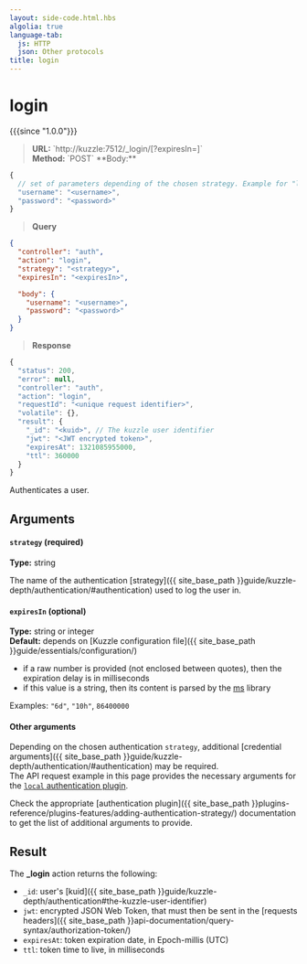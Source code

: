 ```yaml
---
layout: side-code.html.hbs
algolia: true
language-tab:
  js: HTTP
  json: Other protocols
title: login
---
```


# login

{{{since "1.0.0"}}}

<blockquote class="js">
<p>
<b>URL:</b> `http://kuzzle:7512/_login/<strategy>[?expiresIn=<expiresIn>]`  
</br><b>Method:</b> `POST`  
**Body:**
</p>
</blockquote>

```js
{
  // set of parameters depending of the chosen strategy. Example for "local" strategy:
  "username": "<username>",
  "password": "<password>"
}
```

<blockquote class="json">
<p>
<b>Query</b>
</p>
</blockquote>

```json
{
  "controller": "auth",
  "action": "login",
  "strategy": "<strategy>",
  "expiresIn": "<expiresIn>",

  "body": {
    "username": "<username>",
    "password": "<password>"
  }
}
```

>**Response**

```javascript
{
  "status": 200,
  "error": null,
  "controller": "auth",
  "action": "login",
  "requestId": "<unique request identifier>",
  "volatile": {},
  "result": {
    "_id": "<kuid>", // The kuzzle user identifier
    "jwt": "<JWT encrypted token>",
    "expiresAt": 1321085955000,
    "ttl": 360000
  }
}
```

Authenticates a user.


## Arguments

#### `strategy` (required)

**Type:** string

The name of the authentication [strategy]({{ site_base_path }}guide/kuzzle-depth/authentication/#authentication) used to log the user in.

#### `expiresIn` (optional)

**Type:** string or integer  
**Default:** depends on [Kuzzle configuration file]({{ site_base_path }}guide/essentials/configuration/)

* if a raw number is provided (not enclosed between quotes), then the expiration delay is in milliseconds
* if this value is a string, then its content is parsed by the [ms](https://www.npmjs.com/package/ms) library

Examples: `"6d"`, `"10h"`, `86400000`

#### Other arguments

Depending on the chosen authentication `strategy`, additional [credential arguments]({{ site_base_path }}guide/kuzzle-depth/authentication/#authentication) may be required.  
The API request example in this page provides the necessary arguments for the [`local` authentication plugin](https://github.com/kuzzleio/kuzzle-plugin-auth-passport-local).

Check the appropriate [authentication plugin]({{ site_base_path }}plugins-reference/plugins-features/adding-authentication-strategy/) documentation to get the list of additional arguments to provide.

## Result

The **_login** action returns the following:
* `_id`: user's [kuid]({{ site_base_path }}guide/kuzzle-depth/authentication#the-kuzzle-user-identifier) 
* `jwt`: encrypted JSON Web Token, that must then be sent in the [requests headers]({{ site_base_path }}api-documentation/query-syntax/authorization-token/)
* `expiresAt`: token expiration date, in Epoch-millis (UTC)
* `ttl`: token time to live, in milliseconds
